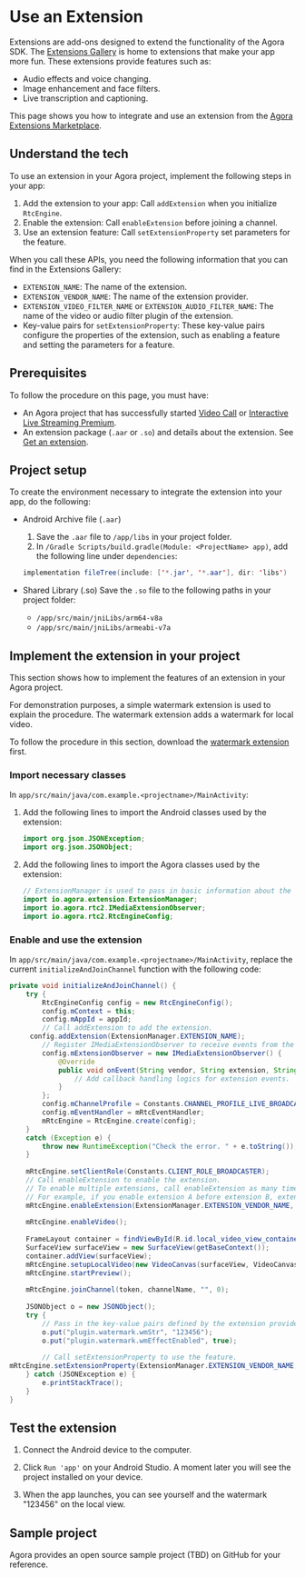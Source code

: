 # Use an Extension

Extensions are add-ons designed to extend the functionality of the Agora SDK. The [Extensions Gallery](https://agora/) is home to extensions that make your app more fun. These extensions provide features such as:

- Audio effects and voice changing.
- Image enhancement and face filters.
- Live transcription and captioning.

This page shows you how to integrate and use an extension from the [Agora Extensions Marketplace](TBD).

## Understand the tech

To use an extension in your Agora project, implement the following steps in your app:

1. Add the extension to your app: Call `addExtension` when you initialize `RtcEngine`.
2. Enable the extension: Call `enableExtension` before joining a channel.
3. Use an extension feature: Call `setExtensionProperty` set parameters for the feature.

When you call these APIs, you need the following information that you can find in the Extensions Gallery:

- `EXTENSION_NAME`: The name of the extension.
- `EXTENSION_VENDOR_NAME`: The name of the extension provider.
- `EXTENSION_VIDEO_FILTER_NAME` or `EXTENSION_AUDIO_FILTER_NAME`: The name of the video or audio filter plugin of the extension.
- Key-value pairs for `setExtensionProperty`: These key-value pairs configure the properties of the extension, such as enabling a feature and setting the parameters for a feature.

## Prerequisites

To follow the procedure on this page, you must have:

- An Agora project that has successfully started [Video Call](TBD) or [Interactive Live Streaming Premium](TBD).
- An extension package (`.aar` or `.so`) and details about the extension. See [Get an extension](TBD).

## Project setup

To create the environment necessary to integrate the extension into your app, do the following:

- Android Archive file (`.aar`)
	1. Save the `.aar` file to  `/app/libs` in your project folder.
	2. In `/Gradle Scripts/build.gradle(Module: <ProjectName> app)`, add the following line under `dependencies`:

   ```java
   implementation fileTree(include: ['*.jar', '*.aar'], dir: 'libs')
   ```
- Shared Library (.so)
	Save the `.so` file to the following paths in your project folder:
	
	- `/app/src/main/jniLibs/arm64-v8a`
	-  `/app/src/main/jniLibs/armeabi-v7a`

## Implement the extension in your project

This section shows how to implement the features of an extension in your Agora project.

For demonstration purposes, a simple watermark extension is used to explain the procedure. The watermark extension adds a watermark for local video.

To follow the procedure in this section, download the [watermark extension](TBD) first. 

### Import necessary classes

In `app/src/main/java/com.example.<projectname>/MainActivity`:

1. Add the following lines to import the Android classes used by the extension:

   ```java
   import org.json.JSONException;
   import org.json.JSONObject;
   ```

2. Add the following lines to import the Agora classes used by the extension:

   ```java
   // ExtensionManager is used to pass in basic information about the extension
   import io.agora.extension.ExtensionManager;
   import io.agora.rtc2.IMediaExtensionObserver;
   import io.agora.rtc2.RtcEngineConfig;
   ```

### Enable and use the extension

In `app/src/main/java/com.example.<projectname>/MainActivity`, replace the current `initializeAndJoinChannel` function with the following code:

```java
private void initializeAndJoinChannel() {
    try {
        RtcEngineConfig config = new RtcEngineConfig();
        config.mContext = this;
        config.mAppId = appId;
        // Call addExtension to add the extension.
     config.addExtension(ExtensionManager.EXTENSION_NAME);
        // Register IMediaExtensionObserver to receive events from the extension.
        config.mExtensionObserver = new IMediaExtensionObserver() {
            @Override
            public void onEvent(String vendor, String extension, String key, String value) {
                // Add callback handling logics for extension events.
            }
        };
        config.mChannelProfile = Constants.CHANNEL_PROFILE_LIVE_BROADCASTING;
        config.mEventHandler = mRtcEventHandler;
        mRtcEngine = RtcEngine.create(config);
    }
    catch (Exception e) {
        throw new RuntimeException("Check the error. " + e.toString());
    }
 
    mRtcEngine.setClientRole(Constants.CLIENT_ROLE_BROADCASTER);
    // Call enableExtension to enable the extension.
    // To enable multiple extensions, call enableExtension as many times. The sequence of enabling multiple extensions determines the order of these extensions in the transmission pipeline.
    // For example, if you enable extension A before extension B, extension A processes data from the SDK before extension B.
    mRtcEngine.enableExtension(ExtensionManager.EXTENSION_VENDOR_NAME, ExtensionManager.EXTENSION_VIDEO_FILTER_NAME, true);
 
    mRtcEngine.enableVideo();
 
    FrameLayout container = findViewById(R.id.local_video_view_container);
    SurfaceView surfaceView = new SurfaceView(getBaseContext());
    container.addView(surfaceView);
    mRtcEngine.setupLocalVideo(new VideoCanvas(surfaceView, VideoCanvas.RENDER_MODE_FIT, 0));
    mRtcEngine.startPreview();
 
    mRtcEngine.joinChannel(token, channelName, "", 0);
 
    JSONObject o = new JSONObject();
    try {
        // Pass in the key-value pairs defined by the extension provider to configure the feature you want to use.
        o.put("plugin.watermark.wmStr", "123456");
        o.put("plugin.watermark.wmEffectEnabled", true);
 
        // Call setExtensionProperty to use the feature.
mRtcEngine.setExtensionProperty(ExtensionManager.EXTENSION_VENDOR_NAME, ExtensionManager.EXTENSION_VIDEO_FILTER_NAME, "key", o.toString());
    } catch (JSONException e) {
        e.printStackTrace();
    }
}
```

## Test the extension

1. Connect the Android device to the computer.

2. Click `Run 'app'` on your Android Studio. A moment later you will see the project installed on your device.

4. When the app launches, you can see yourself and the watermark "123456" on the local view.


## Sample project

Agora provides an open source sample project (TBD) on GitHub for your reference.

